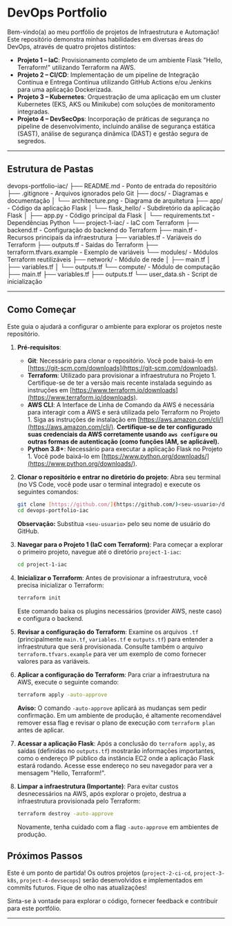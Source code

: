 # DevOps Portfolio

Bem-vindo(a) ao meu portfólio de projetos de Infraestrutura e Automação! Este repositório demonstra minhas habilidades em diversas áreas do DevOps, através de quatro projetos distintos:

- **Projeto 1 – IaC**: Provisionamento completo de um ambiente Flask "Hello, Terraform!" utilizando Terraform na AWS.
- **Projeto 2 – CI/CD**: Implementação de um pipeline de Integração Contínua e Entrega Contínua utilizando GitHub Actions e/ou Jenkins para uma aplicação Dockerizada.
- **Projeto 3 – Kubernetes**: Orquestração de uma aplicação em um cluster Kubernetes (EKS, AKS ou Minikube) com soluções de monitoramento integradas.
- **Projeto 4 – DevSecOps**: Incorporação de práticas de segurança no pipeline de desenvolvimento, incluindo análise de segurança estática (SAST), análise de segurança dinâmica (DAST) e gestão segura de segredos.

---

## Estrutura de Pastas

devops-portfolio-iac/
├── README.md           - Ponto de entrada do repositório
├── .gitignore          - Arquivos ignorados pelo Git
├── docs/               - Diagramas e documentação
│   └── architecture.png - Diagrama de arquitetura
├── app/                - Código da aplicação Flask
│   └── flask_hello/    - Subdiretório da aplicação Flask
│       ├── app.py          - Código principal da Flask
│       └── requirements.txt - Dependências Python
└── project-1-iac/      - IaC com Terraform
    ├── backend.tf        - Configuração do backend do Terraform
    ├── main.tf           - Recursos principais da infraestrutura
    ├── variables.tf      - Variáveis do Terraform
    ├── outputs.tf        - Saídas do Terraform
    ├── terraform.tfvars.example - Exemplo de variáveis
    └── modules/          - Módulos Terraform reutilizáveis
        ├── network/      - Módulo de rede
        │   ├── main.tf
        │   ├── variables.tf
        │   └── outputs.tf
        └── compute/      - Módulo de computação
            ├── main.tf
            ├── variables.tf
            ├── outputs.tf
            └── user_data.sh  - Script de inicialização

---

## Como Começar

Este guia o ajudará a configurar o ambiente para explorar os projetos neste repositório.

1.  **Pré-requisitos**:
    * **Git**: Necessário para clonar o repositório. Você pode baixá-lo em [https://git-scm.com/downloads](https://git-scm.com/downloads).
    * **Terraform**: Utilizado para provisionar a infraestrutura no Projeto 1. Certifique-se de ter a versão mais recente instalada seguindo as instruções em [https://www.terraform.io/downloads](https://www.terraform.io/downloads).
    * **AWS CLI**: A Interface de Linha de Comando da AWS é necessária para interagir com a AWS e será utilizada pelo Terraform no Projeto 1. Siga as instruções de instalação em [https://aws.amazon.com/cli/](https://aws.amazon.com/cli/). **Certifique-se de ter configurado suas credenciais da AWS corretamente usando `aws configure` ou outras formas de autenticação (como funções IAM, se aplicável).**
    * **Python 3.8+**: Necessário para executar a aplicação Flask no Projeto 1. Você pode baixá-lo em [https://www.python.org/downloads/](https://www.python.org/downloads/).

2.  **Clonar o repositório e entrar no diretório do projeto**:
    Abra seu terminal (no VS Code, você pode usar o terminal integrado) e execute os seguintes comandos:

    ```bash
    git clone [https://github.com/](https://github.com/)<seu-usuario>/devops-portfolio-iac.git
    cd devops-portfolio-iac
    ```

    **Observação:** Substitua `<seu-usuario>` pelo seu nome de usuário do GitHub.

3.  **Navegar para o Projeto 1 (IaC com Terraform)**:
    Para começar a explorar o primeiro projeto, navegue até o diretório `project-1-iac`:

    ```bash
    cd project-1-iac
    ```

4.  **Inicializar o Terraform**:
    Antes de provisionar a infraestrutura, você precisa inicializar o Terraform:

    ```bash
    terraform init
    ```

    Este comando baixa os plugins necessários (provider AWS, neste caso) e configura o backend.

5.  **Revisar a configuração do Terraform**:
    Examine os arquivos `.tf` (principalmente `main.tf`, `variables.tf` e `outputs.tf`) para entender a infraestrutura que será provisionada. Consulte também o arquivo `terraform.tfvars.example` para ver um exemplo de como fornecer valores para as variáveis.

6.  **Aplicar a configuração do Terraform**:
    Para criar a infraestrutura na AWS, execute o seguinte comando:

    ```bash
    terraform apply -auto-approve
    ```

    **Aviso:** O comando `-auto-approve` aplicará as mudanças sem pedir confirmação. Em um ambiente de produção, é altamente recomendável remover essa flag e revisar o plano de execução com `terraform plan` antes de aplicar.

7.  **Acessar a aplicação Flask**:
    Após a conclusão do `terraform apply`, as saídas (definidas no `outputs.tf`) mostrarão informações importantes, como o endereço IP público da instância EC2 onde a aplicação Flask estará rodando. Acesse esse endereço no seu navegador para ver a mensagem "Hello, Terraform!".

8.  **Limpar a infraestrutura (Importante)**:
    Para evitar custos desnecessários na AWS, após explorar o projeto, destrua a infraestrutura provisionada pelo Terraform:

    ```bash
    terraform destroy -auto-approve
    ```

    Novamente, tenha cuidado com a flag `-auto-approve` em ambientes de produção.

## Próximos Passos

Este é um ponto de partida! Os outros projetos (`project-2-ci-cd`, `project-3-k8s`, `project-4-devsecops`) serão desenvolvidos e implementados em commits futuros. Fique de olho nas atualizações!

Sinta-se à vontade para explorar o código, fornecer feedback e contribuir para este portfólio.

---

